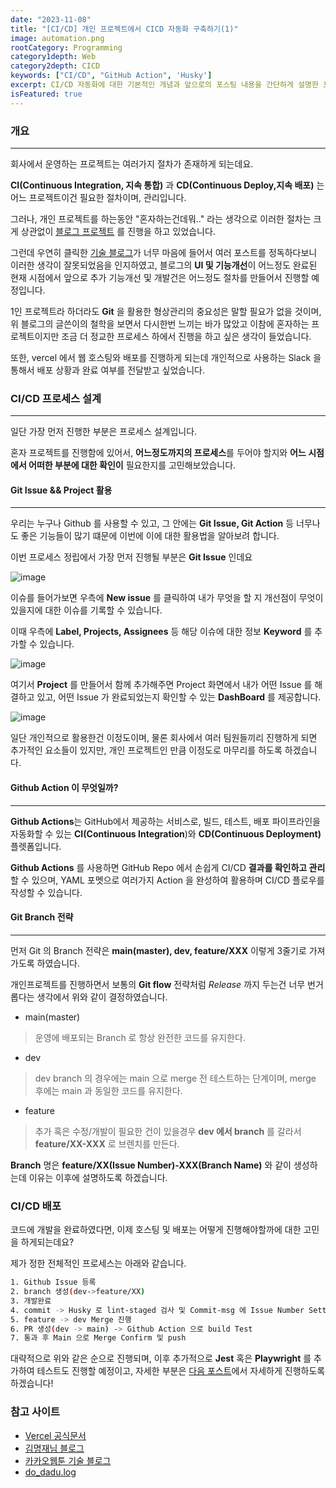 ```yaml
---
date: "2023-11-08"
title: "[CI/CD] 개인 프로젝트에서 CICD 자동화 구축하기(1)"
image: automation.png
rootCategory: Programming
category1depth: Web
category2depth: CICD
keywords: ["CI/CD", "GitHub Action", 'Husky']
excerpt: CI/CD 자동화에 대한 기본적인 개념과 앞으로의 포스팅 내용을 간단하게 설명한 포스팅입니다.
isFeatured: true
---
```


### 개요
---

회사에서 운영하는 프로젝트는 여러가지 절차가 존재하게 되는데요.

**CI(Continuous Integration, 지속 통합)** 과 **CD(Continuous Deploy,지속 배포)** 는 어느 프로젝트이건 필요한 절차이며, 관리입니다.

그러나, 개인 프로젝트를 하는동안 "혼자하는건데뭐.." 라는 생각으로 이러한 절차는 크게 상관없이 [블로그 프로젝트](https://github.com/jjou33/next-hippo-blog) 를 진행을 하고 있었습니다.

그런데 우연히 클릭한 [기술 블로그](https://myeongjae.kim/blog/2019/02/02/prepare-commit-msg-hook-issue-number)가 너무 마음에 들어서 여러 포스트를 정독하다보니 이러한 생각이 잘못되었음을 인지하였고, 블로그의 **UI 및 기능개선**이 어느정도 완료된 현재 시점에서 앞으로 추가 기능개선 및 개발건은 어느정도 절차를 만들어서 진행할 예정입니다.

1인 프로젝트라 하더라도 **Git** 을 활용한 형상관리의 중요성은 말할 필요가 없을 것이며, 위 블로그의 글쓴이의 철학을 보면서 다시한번 느끼는 바가 많았고 이참에 혼자하는 프로젝트이지만 조금 더 정교한 프로세스 하에서 진행을 하고 싶은 생각이 들었습니다.

또한, vercel 에서 웹 호스팅와 배포를 진행하게 되는데 개인적으로 사용하는 Slack 을 통해서 배포 상황과 완료 여부를 전달받고 싶었습니다.

### CI/CD 프로세스 설계
---

일단 가장 먼저 진행한 부분은 프로세스 설계입니다.

혼자 프로젝트를 진행함에 있어서, **어느정도까지의 프로세스**를 두어야 할지와 **어느 시점에서 어떠한 부분에 대한 확인이** 필요한지를 고민해보았습니다.

#### Git Issue && Project 활용
---

우리는 누구나 Github 를 사용할 수 있고, 그 안에는 **Git Issue, Git Action** 등 너무나도 좋은 기능들이 많기 떄문에 이번에 이에 대한 활용법을 알아보려 합니다.

이번 프로세스 정립에서 가장 먼저 진행될 부분은 **Git Issue** 인데요

![image](https://github.com/jjou33/next-hippo-blog/assets/56063287/33b278d2-5d46-4731-84b9-50b1474a1041)

이슈를 들어가보면 우측에 **New issue** 를 클릭하여 내가 무엇을 할 지 개선점이 무엇이 있을지에 대한 이슈를 기록할 수 있습니다.

이때 우측에 **Label, Projects, Assignees** 등 해당 이슈에 대한 정보 **Keyword** 를 추가할 수 있습니다.

![image](https://github.com/jjou33/next-hippo-blog/assets/56063287/18635d15-786a-4979-9dcb-db0d17784522)

여기서 **Project** 를 만들어서 함께 추가해주면 Project 화면에서 내가 어떤 Issue 를 해결하고 있고, 어떤 Issue 가 완료되었는지 확인할 수 있는 **DashBoard** 를 제공합니다.

![image](https://github.com/jjou33/next-hippo-blog/assets/56063287/8ad95c8e-04f6-4947-97f3-488b0dd48d7e)

일단 개인적으로 활용한건 이정도이며, 물론 회사에서 여러 팀원들끼리 진행하게 되면 추가적인 요소들이 있지만, 개인 프로젝트인 만큼 이정도로 마무리를 하도록 하겠습니다.

#### Github Action 이 무엇일까?
---

**Github Actions**는 GitHub에서 제공하는 서비스로, 빌드, 테스트, 배포 파이프라인을 자동화할 수 있는 **CI(Continuous Integration**)와 **CD(Continuous Deployment)** 플렛폼입니다.

**Github Actions** 를 사용하면 GitHub Repo 에서 손쉽게 CI/CD **결과를 확인하고 관리**할 수 있으며, YAML 포멧으로 여러가지 Action 을 완성하여 활용하며 CI/CD 플로우를 작성할 수 있습니다.
#### Git Branch 전략
---

먼저 Git 의 Branch 전략은 **main(master), dev, feature/XXX** 이렇게 3줄기로 가져가도록 하였습니다.

개인프로젝트를 진행하면서 보통의 **Git flow** 전략처럼 *Release* 까지 두는건 너무 번거롭다는 생각에서 위와 같이 결정하였습니다.

- main(master)

>운영에 배포되는 Branch 로 항상 완전한 코드를 유지한다.

- dev

>dev branch 의 경우에는 main 으로 merge 전 테스트하는 단계이며, merge 후에는 main 과 동일한 코드를 유지한다.

- feature

>추가 혹은 수정/개발이 필요한 건이 있을경우 **dev 에서 branch** 를 갈라서 **feature/XX-XXX** 로 브렌치를 만든다.

**Branch** 명은 **feature/XX(Issue Number)-XXX(Branch Name)** 와 같이 생성하는데 이유는 이후에 설명하도록 하겠습니다.

### CI/CD 배포

코드에 개발을 완료하였다면, 이제 호스팅 및 배포는 어떻게 진행해야할까에 대한 고민을 하게되는데요? 

제가 정한 전체적인 프로세스는 아래와 같습니다.

```bash
1. Github Issue 등록
2. branch 생성(dev->feature/XX)
3. 개발완료
4. commit -> Husky 로 lint-staged 검사 및 Commit-msg 에 Issue Number Setting
5. feature -> dev Merge 진행
6. PR 생성(dev -> main) -> Github Action 으로 build Test
7. 통과 후 Main 으로 Merge Confirm 및 push
```

대략적으로 위와 같은 순으로 진행되며, 이후 추가적으로 **Jest** 혹은 **Playwright** 를 추가하여 테스트도 진행할 예정이고, 자세한 부분은 [다음 포스트](https://next-hippo-blog.vercel.app/posts/CICD/automation2)에서 자세하게 진행하도록 하겠습니다!

### 참고 사이트

- [Vercel 공식문서](https://vercel.com/guides/how-can-i-use-github-actions-with-vercel)
- [김명재님 블로그](https://myeongjae.kim/blog/2019/02/02/prepare-commit-msg-hook-issue-number)
- [카카오웹툰 기술 블로그](https://fe-developers.kakaoent.com/2022/220106-github-actions/)
- [do_dadu.log](https://velog.io/@do_dadu/%EB%82%B4%EA%B0%80-%EC%82%AC%EC%9A%A9%ED%95%98%EB%8A%94-GitHub-Actions)



